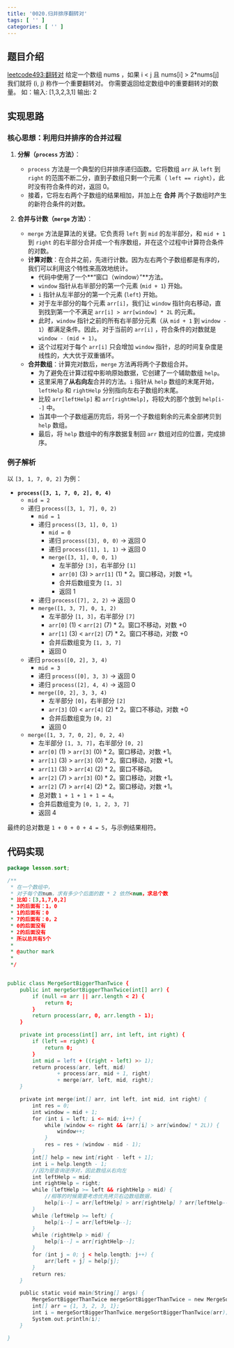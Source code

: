 ```yaml
---
title: '0020.归并排序翻转对'
tags: [ '' ]
categories: [ '' ]
---
```


## 题目介绍

[leetcode493:翻转对](https://leetcode.cn/problems/reverse-pairs/description/)
给定一个数组 nums ，如果 i < j 且 nums[i] > 2*nums[j] 我们就将 (i, j) 称作一个重要翻转对。
你需要返回给定数组中的重要翻转对的数量。
如：输入: [1,3,2,3,1]
输出: 2

## 实现思路

### 核心思想：利用归并排序的合并过程

1. **分解（`process` 方法）**：
    * `process` 方法是一个典型的归并排序递归函数。它将数组 `arr` 从 `left` 到 `right` 的范围不断二分，直到子数组只剩一个元素（
      `left == right`），此时没有符合条件的对，返回 0。
    * 接着，它将左右两个子数组的结果相加，并加上在 **合并** 两个子数组时产生的新符合条件的对数。

2. **合并与计数（`merge` 方法）**：
    * `merge` 方法是算法的关键。它负责将 `left` 到 `mid` 的左半部分，和 `mid + 1` 到 `right`
      的右半部分合并成一个有序数组，并在这个过程中计算符合条件的对数。
    * **计算对数**：在合并之前，先进行计数。因为左右两个子数组都是有序的，我们可以利用这个特性来高效地统计。
        * 代码中使用了一个**“窗口（window）”**方法。
        * `window` 指针从右半部分的第一个元素 (`mid + 1`) 开始。
        * `i` 指针从左半部分的第一个元素 (`left`) 开始。
        * 对于左半部分的每个元素 `arr[i]`，我们让 `window` 指针向右移动，直到找到第一个不满足 `arr[i] > arr[window] * 2L`
          的元素。
        * 此时，`window` 指针之前的所有右半部分元素（从 `mid + 1` 到 `window - 1`）都满足条件。因此，对于当前的 `arr[i]`
          ，符合条件的对数就是 `window - (mid + 1)`。
        * 这个过程对于每个 `arr[i]` 只会增加 `window` 指针，总的时间复杂度是线性的，大大优于双重循环。
    * **合并数组**：计算完对数后，`merge` 方法再将两个子数组合并。
        * 为了避免在计算过程中影响原始数据，它创建了一个辅助数组 `help`。
        * 这里采用了**从右向左**合并的方法。`i` 指针从 `help` 数组的末尾开始，`leftHelp` 和 `rightHelp` 分别指向左右子数组的末尾。
        * 比较 `arr[leftHelp]` 和 `arr[rightHelp]`，将较大的那个放到 `help[i--]` 中。
        * 当其中一个子数组遍历完后，将另一个子数组剩余的元素全部拷贝到 `help` 数组。
        * 最后，将 `help` 数组中的有序数据复制回 `arr` 数组对应的位置，完成排序。

### 例子解析

以 `[3, 1, 7, 0, 2]` 为例：

* **`process([3, 1, 7, 0, 2], 0, 4)`**
    * `mid = 2`
    * 递归 `process([3, 1, 7], 0, 2)`
        * `mid = 1`
        * 递归 `process([3, 1], 0, 1)`
            * `mid = 0`
            * 递归 `process([3], 0, 0)` -> 返回 0
            * 递归 `process([1], 1, 1)` -> 返回 0
            * `merge([3, 1], 0, 0, 1)`
                * 左半部分 `[3]`，右半部分 `[1]`
                * `arr[0]` (3) > `arr[1]` (1) * 2。窗口移动，对数 +1。
                * 合并后数组变为 `[1, 3]`
                * 返回 1
        * 递归 `process([7], 2, 2)` -> 返回 0
        * `merge([1, 3, 7], 0, 1, 2)`
            * 左半部分 `[1, 3]`，右半部分 `[7]`
            * `arr[0]` (1) < `arr[2]` (7) * 2。窗口不移动，对数 +0
            * `arr[1]` (3) < `arr[2]` (7) * 2。窗口不移动，对数 +0
            * 合并后数组变为 `[1, 3, 7]`
            * 返回 0
    * 递归 `process([0, 2], 3, 4)`
        * `mid = 3`
        * 递归 `process([0], 3, 3)` -> 返回 0
        * 递归 `process([2], 4, 4)` -> 返回 0
        * `merge([0, 2], 3, 3, 4)`
            * 左半部分 `[0]`，右半部分 `[2]`
            * `arr[3]` (0) < `arr[4]` (2) * 2。窗口不移动，对数 +0
            * 合并后数组变为 `[0, 2]`
            * 返回 0
    * `merge([1, 3, 7, 0, 2], 0, 2, 4)`
        * 左半部分 `[1, 3, 7]`，右半部分 `[0, 2]`
        * `arr[0]` (1) > `arr[3]` (0) * 2。窗口移动，对数 +1。
        * `arr[1]` (3) > `arr[3]` (0) * 2。窗口移动，对数 +1。
        * `arr[1]` (3) > `arr[4]` (2) * 2。窗口不移动。
        * `arr[2]` (7) > `arr[3]` (0) * 2。窗口移动，对数 +1。
        * `arr[2]` (7) > `arr[4]` (2) * 2。窗口移动，对数 +1。
        * 总对数 `1 + 1 + 1 + 1 = 4`。
        * 合并后数组变为 `[0, 1, 2, 3, 7]`
        * 返回 4

最终的总对数是 `1 + 0 + 0 + 4 = 5`，与示例结果相符。

## 代码实现

```java
package lesson.sort;

/**
 * 在一个数组中，
 * 对于每个数num，求有多少个后面的数 * 2 依然<num，求总个数
 * 比如：[3,1,7,0,2]
 * 3的后面有：1，0
 * 1的后面有：0
 * 7的后面有：0，2
 * 0的后面没有
 * 2的后面没有
 * 所以总共有5个
 *
 * @author mark
 *
 */


public class MergeSortBiggerThanTwice {
    public int mergeSortBiggerThanTwice(int[] arr) {
        if (null == arr || arr.length < 2) {
            return 0;
        }
        return process(arr, 0, arr.length - 1);
    }

    private int process(int[] arr, int left, int right) {
        if (left == right) {
            return 0;
        }
        int mid = left + ((right - left) >> 1);
        return process(arr, left, mid)
                + process(arr, mid + 1, right)
                + merge(arr, left, mid, right);
    }

    private int merge(int[] arr, int left, int mid, int right) {
        int res = 0;
        int window = mid + 1;
        for (int i = left; i <= mid; i++) {
            while (window <= right && (arr[i] > arr[window] * 2L)) {
                window++;
            }
            res = res + (window - mid - 1);
        }
        int[] help = new int[right - left + 1];
        int i = help.length - 1;
        //因为是查询逆序对，因此数组从右向左
        int leftHelp = mid;
        int rightHelp = right;
        while (leftHelp >= left && rightHelp > mid) {
            //相等的时候需要考虑优先拷贝右边数组数据，
            help[i--] = arr[leftHelp] > arr[rightHelp] ? arr[leftHelp--] : arr[rightHelp--];
        }
        while (leftHelp >= left) {
            help[i--] = arr[leftHelp--];
        }
        while (rightHelp > mid) {
            help[i--] = arr[rightHelp--];
        }
        for (int j = 0; j < help.length; j++) {
            arr[left + j] = help[j];
        }
        return res;
    }

    public static void main(String[] args) {
        MergeSortBiggerThanTwice mergeSortBiggerThanTwice = new MergeSortBiggerThanTwice();
        int[] arr = {1, 3, 2, 3, 1};
        int i = mergeSortBiggerThanTwice.mergeSortBiggerThanTwice(arr);
        System.out.println(i);
    }

}

```